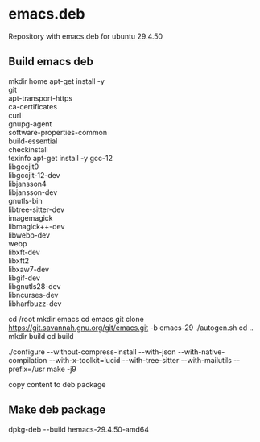 # emacs.deb
Repository with emacs.deb for ubuntu 29.4.50

## Build emacs deb
mkdir home
apt-get install -y \
	git \
	apt-transport-https \
        ca-certificates \
        curl \
        gnupg-agent \
        software-properties-common \
	build-essential \
	checkinstall \
	texinfo 
apt-get install -y gcc-12 \
	libgccjit0 \
	libgccjit-12-dev \
	libjansson4 \
	libjansson-dev \
	gnutls-bin \
	libtree-sitter-dev \
	imagemagick \
	libmagick++-dev \
	libwebp-dev \
	webp \
	libxft-dev \
	libxft2 \
	libxaw7-dev \
	libgif-dev \
	libgnutls28-dev \
	libncurses-dev \
	libharfbuzz-dev

cd /root
mkdir emacs
cd emacs
git clone https://git.savannah.gnu.org/git/emacs.git -b emacs-29
./autogen.sh
cd ..
mkdir build
cd build

./configure --without-compress-install --with-json --with-native-compilation --with-x-toolkit=lucid --with-tree-sitter --with-mailutils --prefix=/usr
make -j9


copy content to deb package


## Make deb package
dpkg-deb --build hemacs-29.4.50-amd64
